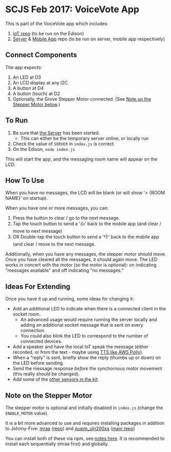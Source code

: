 # SCJS Feb 2017: VoiceVote App

This is part of the VoiceVote app which includes:

1. [IoT repo](https://github.com/jeffreypriebe/scjs-17-02-IoT-VoiceVote-IoT) (to be run on the Edison)
2. [Server](https://github.com/jeffreypriebe/scjs-17-02-IoT-VoiceVote-Server-App/tree/master/ServerVoiceVote) & [Mobile App](https://github.com/jeffreypriebe/scjs-17-02-IoT-VoiceVote-Server-App/tree/master/AppVoiceVote) repo (to be run on server, mobile app respectively)

## Connect Components

The app expects:

1. An LED at D3
2. An LCD display at any I2C
3. A button at D4
4. A button (touch) at D2
5. Optionally, the Grove Stepper Motor connected. (See [Note on the Stepper Motor below](#note-on-the-stepper-motor).)


## To Run

1. Be sure that [the Server](https://github.com/jeffreypriebe/scjs-17-02-IoT-VoiceVote-Server-App/tree/master/ServerVoiceVote) has been started.
    * This can either be the temporary server online, or locally run
2. Check the value of `SERVER` in `index.js` is correct.
3. On the Edison, `node index.js`

This will start the app, and the messaging room name will appear on the LCD.

## How To Use

When you have no messages, the LCD will be blank (or will show '> {ROOM NAME}' on startup).

When you have one or more messages, you can:

1. Press the button to clear / go to the next message.
2. Tap the touch button to send a '👍' back to the mobile app (and clear / move to next message)
3. OR Double-tap the touch button to send a '👎' back to the mobile app (and clear / move to the next message.

Additionally, when you have any messages, the stepper motor should move. Once you have cleared all the messages, it should again move.
The LED works in concert with the motor (so the motor is optional): on indicating "messages available" and off indicating "no messages."

## Ideas For Extending

Once you have it up and running, some ideas for changing it:

* Add an additional LED to indicate when there is a connected client in the socket room.
  * An advanced usage would require running the server locally and adding an additional socket message that is sent on every connection.
  * You could also blink the LED to correspond to the number of connected devices.
* Add a speaker and have the local IoT speak the message (either recorded, or from the text - maybe using [TTS like AWS Polly](https://aws.amazon.com/polly/developers/)).
* When a "reply" is sent, briefly show the reply (thumbs up or down) on the LED before sending.
* Send the message response _before_ the synchornous motor movement (this really should be changed).
* Add some of the [other sensors in the kit](http://johnny-five.io/news/intel-edison-+-grove-iot-kit-examples/).

## Note on the Stepper Motor
The stepper motor is optional and initially disabled in `index.js` (change the `ENABLE_MOTOR` value).

It is a bit more advanced to use and requires installing packages in addition to Johnny-Five:
[mraa](https://www.npmjs.com/package/mraa) ([repo](https://github.com/intel-iot-devkit/mraa/)) and 
[jsupm_uln200xa](https://www.npmjs.com/package/jsupm_uln200xa) ([main repo](https://github.com/intel-iot-devkit/upm))

You can install both of these via npm, see [notes here](https://github.com/intel-iot-devkit/upm/blob/master/docs/installing.md#nodejs-bindings-only-npm). It is recommended to install each sequentially (mraa first) and globally.
